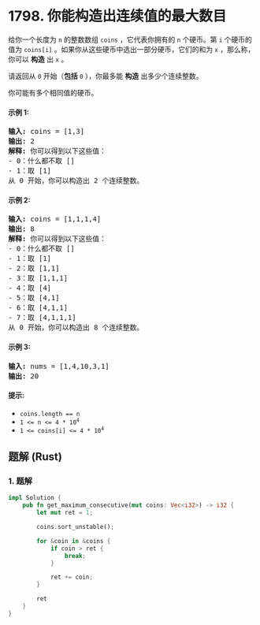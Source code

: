 # 1798. 你能构造出连续值的最大数目
给你一个长度为 `n` 的整数数组 `coins` ，它代表你拥有的 `n` 个硬币。第 `i` 个硬币的值为 `coins[i]` 。如果你从这些硬币中选出一部分硬币，它们的和为 `x` ，那么称，你可以 **构造** 出 `x` 。

请返回从 `0` 开始（**包括** `0` ），你最多能 **构造** 出多少个连续整数。

你可能有多个相同值的硬币。

#### 示例 1:
<pre>
<strong>输入:</strong> coins = [1,3]
<strong>输出:</strong> 2
<strong>解释:</strong> 你可以得到以下这些值：
- 0：什么都不取 []
- 1：取 [1]
从 0 开始，你可以构造出 2 个连续整数。
</pre>

#### 示例 2:
<pre>
<strong>输入:</strong> coins = [1,1,1,4]
<strong>输出:</strong> 8
<strong>解释:</strong> 你可以得到以下这些值：
- 0：什么都不取 []
- 1：取 [1]
- 2：取 [1,1]
- 3：取 [1,1,1]
- 4：取 [4]
- 5：取 [4,1]
- 6：取 [4,1,1]
- 7：取 [4,1,1,1]
从 0 开始，你可以构造出 8 个连续整数。
</pre>

#### 示例 3:
<pre>
<strong>输入:</strong> nums = [1,4,10,3,1]
<strong>输出:</strong> 20
</pre>

#### 提示:
* `coins.length == n`
* <code>1 <= n <= 4 * 10<sup>4</sup></code>
* <code>1 <= coins[i] <= 4 * 10<sup>4</sup></code>

## 题解 (Rust)

### 1. 题解
```Rust
impl Solution {
    pub fn get_maximum_consecutive(mut coins: Vec<i32>) -> i32 {
        let mut ret = 1;

        coins.sort_unstable();

        for &coin in &coins {
            if coin > ret {
                break;
            }

            ret += coin;
        }

        ret
    }
}
```
